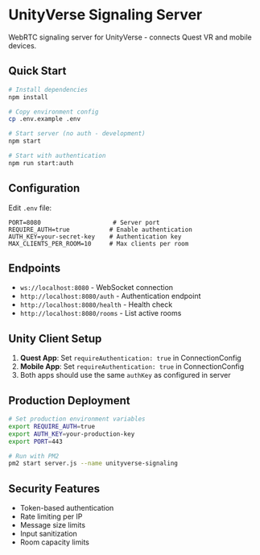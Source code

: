 # UnityVerse Signaling Server

WebRTC signaling server for UnityVerse - connects Quest VR and mobile devices.

## Quick Start

```bash
# Install dependencies
npm install

# Copy environment config
cp .env.example .env

# Start server (no auth - development)
npm start

# Start with authentication
npm run start:auth
```

## Configuration

Edit `.env` file:

```env
PORT=8080                    # Server port
REQUIRE_AUTH=true           # Enable authentication
AUTH_KEY=your-secret-key    # Authentication key
MAX_CLIENTS_PER_ROOM=10     # Max clients per room
```

## Endpoints

- `ws://localhost:8080` - WebSocket connection
- `http://localhost:8080/auth` - Authentication endpoint
- `http://localhost:8080/health` - Health check
- `http://localhost:8080/rooms` - List active rooms

## Unity Client Setup

1. **Quest App**: Set `requireAuthentication: true` in ConnectionConfig
2. **Mobile App**: Set `requireAuthentication: true` in ConnectionConfig
3. Both apps should use the same `authKey` as configured in server

## Production Deployment

```bash
# Set production environment variables
export REQUIRE_AUTH=true
export AUTH_KEY=your-production-key
export PORT=443

# Run with PM2
pm2 start server.js --name unityverse-signaling
```

## Security Features

- Token-based authentication
- Rate limiting per IP
- Message size limits
- Input sanitization
- Room capacity limits